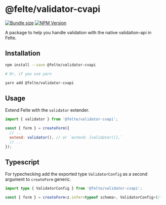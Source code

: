 # @felte/validator-cvapi

[![Bundle size](https://img.shields.io/bundlephobia/min/@felte/validator-cvapi)](https://bundlephobia.com/result?p=@felte/validator-cvapi)
[![NPM Version](https://img.shields.io/npm/v/@felte/validator-cvapi)](https://www.npmjs.com/package/@felte/validator-cvapi)

A package to help you handle validation with the native validation-api in Felte.

## Installation

```sh
npm install --save @felte/validator-cvapi

# Or, if you use yarn

yarn add @felte/validator-cvapi
```

## Usage

Extend Felte with the `validator` extender.

```javascript
import { validator } from '@felte/validator-cvapi';

const { form } = createForm({
  // ...
  extend: validator(), // or `extend: [validator()],`
  // ...
});
```

## Typescript

For typechecking add the exported type `ValidatorConfig` as a second argument to `createForm` generic.

```typescript
import type { ValidatorConfig } from '@felte/validator-cvapi';

const { form } = createForm<z.infer<typeof schema>, ValidatorConfig>(/* ... */);
```

